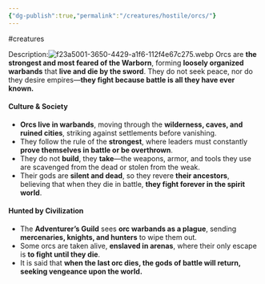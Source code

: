 ```yaml
---
{"dg-publish":true,"permalink":"/creatures/hostile/orcs/"}
---
```


#creatures

Description:![f23a5001-3650-4429-a1f6-112f4e67c275.webp](/img/user/Images/f23a5001-3650-4429-a1f6-112f4e67c275.webp)
Orcs are **the strongest and most feared of the Warborn**, forming **loosely organized warbands** that **live and die by the sword**. They do not seek peace, nor do they desire empires—**they fight because battle is all they have ever known.**

#### **Culture & Society**

- **Orcs live in warbands**, moving through the **wilderness, caves, and ruined cities**, striking against settlements before vanishing.
- They follow the rule of the **strongest**, where leaders must constantly **prove themselves in battle or be overthrown**.
- They do not **build**, they **take**—the weapons, armor, and tools they use are scavenged from the dead or stolen from the weak.
- Their gods are **silent and dead**, so they revere **their ancestors**, believing that when they die in battle, **they fight forever in the spirit world**.

#### **Hunted by Civilization**

- The **Adventurer’s Guild** sees **orc warbands as a plague**, sending **mercenaries, knights, and hunters** to wipe them out.
- Some orcs are taken alive, **enslaved in arenas**, where their only escape is **to fight until they die**.
- It is said that **when the last orc dies, the gods of battle will return, seeking vengeance upon the world.**